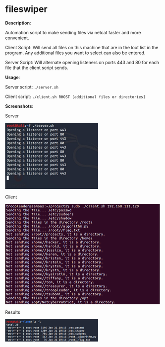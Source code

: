 # fileswiper

__Description__:

Automation script to make sending files via netcat faster and more convenient.

Client Script:
Will send all files on this machine that are in the loot list in the program.
Any additional files you want to select can also be entered.

Server Script:
Will alternate opening listeners on ports 443 and 80 for each file that the client script sends.


__Usage__:

Server script: `./server.sh`

Client script: `./client.sh RHOST [additional files or directories]`


__Screenshots__:

Server

   <img src="Images/server1.jpg" width = "300">
  
Client

   <img src="Images/client.png" width = "500">

Results

   <img src="Images/image.png" width = "300">
